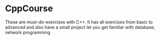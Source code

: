 # CppCourse
These are must-do-exercises with C++. It has all exercises from basic to advanced and also have a small project let you get familiar with database, network programming
